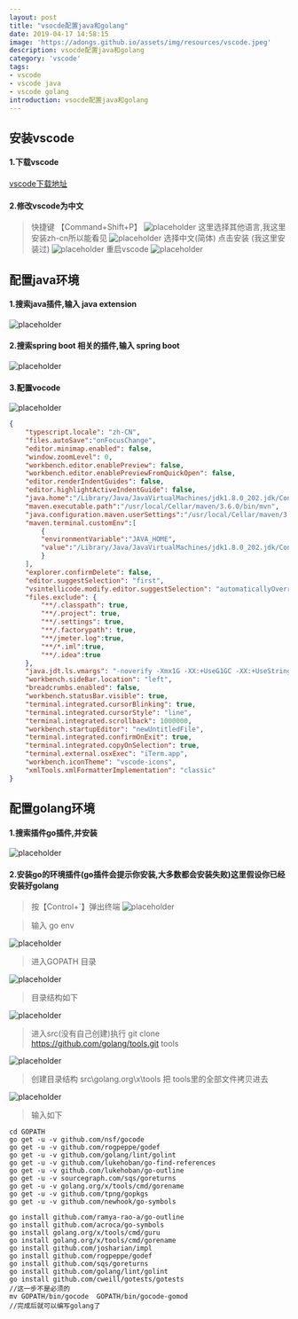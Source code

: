 ```yaml
---
layout: post
title: "vsocde配置java和golang"
date: 2019-04-17 14:58:15
image: 'https://adongs.github.io/assets/img/resources/vscode.jpeg'
description: vsocde配置java和golang
category: 'vscode'
tags:
- vscode
- vscode java
- vscode golang
introduction: vsocde配置java和golang
---
```


## 安装vscode


#### 1.下载vscode

[vscode下载地址](https://code.visualstudio.com/)

#### 2.修改vscode为中文

> 快捷键 【Command+Shift+P】
![placeholder](https://adongs.github.io/assets/img/blog/vscode/1.png "vscode")
> 这里选择其他语言,我这里安装zh-cn所以能看见
![placeholder](https://adongs.github.io/assets/img/blog/vscode/2.png "vscode")
> 选择中文(简体) 点击安装 (我这里安装过)
![placeholder](https://adongs.github.io/assets/img/blog/vscode/3.png "vscode")
> 重启vscode
![placeholder](https://adongs.github.io/assets/img/blog/vscode/4.png "vscode")

## 配置java环境

#### 1.搜索java插件,输入 java extension 

![placeholder](https://adongs.github.io/assets/img/blog/vscode/12.png "vscode")

#### 2.搜索spring boot 相关的插件,输入 spring boot

![placeholder](https://adongs.github.io/assets/img/blog/vscode/13.png "vscode")

#### 3.配置vocode
![placeholder](https://adongs.github.io/assets/img/blog/vscode/14.png "vscode")

```json
{
    "typescript.locale": "zh-CN",
    "files.autoSave":"onFocusChange",
    "editor.minimap.enabled": false,
    "window.zoomLevel": 0,
    "workbench.editor.enablePreview": false,
    "workbench.editor.enablePreviewFromQuickOpen": false,
    "editor.renderIndentGuides": false,
    "editor.highlightActiveIndentGuide": false,
    "java.home":"/Library/Java/JavaVirtualMachines/jdk1.8.0_202.jdk/Contents/Home",
    "maven.executable.path":"/usr/local/Cellar/maven/3.6.0/bin/mvn",
    "java.configuration.maven.userSettings":"/usr/local/Cellar/maven/3.6.0/libexec/conf/settings.xml",
    "maven.terminal.customEnv":[
        {
        "environmentVariable":"JAVA_HOME",
        "value":"/Library/Java/JavaVirtualMachines/jdk1.8.0_202.jdk/Contents/Home"
        }
    ],
    "explorer.confirmDelete": false,
    "editor.suggestSelection": "first",
    "vsintellicode.modify.editor.suggestSelection": "automaticallyOverrodeDefaultValue",
    "files.exclude": {
        "**/.classpath": true,
        "**/.project": true,
        "**/.settings": true,
        "**/.factorypath": true,
        "**/jmeter.log":true,
        "**/*.iml":true,
        "**/.idea":true
    },
    "java.jdt.ls.vmargs": "-noverify -Xmx1G -XX:+UseG1GC -XX:+UseStringDeduplication -javaagent:\"/Users/yudong/.vscode/extensions/gabrielbb.vscode-lombok-0.9.7/server/lombok.jar\" -Xbootclasspath/a:\"/Users/yudong/.vscode/extensions/gabrielbb.vscode-lombok-0.9.7/server/lombok.jar\"",
    "workbench.sideBar.location": "left",
    "breadcrumbs.enabled": false,
    "workbench.statusBar.visible": true,
    "terminal.integrated.cursorBlinking": true,
    "terminal.integrated.cursorStyle": "line",
    "terminal.integrated.scrollback": 1000000,
    "workbench.startupEditor": "newUntitledFile",
    "terminal.integrated.confirmOnExit": true,
    "terminal.integrated.copyOnSelection": true,
    "terminal.external.osxExec": "iTerm.app",
    "workbench.iconTheme": "vscode-icons",
    "xmlTools.xmlFormatterImplementation": "classic"
}
```



## 配置golang环境

#### 1.搜索插件go插件,并安装

![placeholder](https://adongs.github.io/assets/img/blog/vscode/5.png "vscode")

#### 2.安装go的环境插件(go插件会提示你安装,大多数都会安装失败)这里假设你已经安装好golang

> 按【Control+`】弹出终端
![placeholder](https://adongs.github.io/assets/img/blog/vscode/6.png "vscode")

> 输入 go env

![placeholder](https://adongs.github.io/assets/img/blog/vscode/7.png "vscode")

> 进入GOPATH 目录

![placeholder](https://adongs.github.io/assets/img/blog/vscode/8.png "vscode")

> 目录结构如下

![placeholder](https://adongs.github.io/assets/img/blog/vscode/9.png "vscode")

> 进入src(没有自己创建)执行 git clone https://github.com/golang/tools.git tools

![placeholder](https://adongs.github.io/assets/img/blog/vscode/10.png "vscode")

> 创建目录结构 src\golang.org\x\tools 把 tools里的全部文件拷贝进去 

![placeholder](https://adongs.github.io/assets/img/blog/vscode/11.png "vscode")

> 输入如下

```sehll
cd GOPATH
go get -u -v github.com/nsf/gocode
go get -u -v github.com/rogpeppe/godef
go get -u -v github.com/golang/lint/golint
go get -u -v github.com/lukehoban/go-find-references
go get -u -v github.com/lukehoban/go-outline
go get -u -v sourcegraph.com/sqs/goreturns
go get -u -v golang.org/x/tools/cmd/gorename
go get -u -v github.com/tpng/gopkgs
go get -u -v github.com/newhook/go-symbols

go install github.com/ramya-rao-a/go-outline
go install github.com/acroca/go-symbols 
go install golang.org/x/tools/cmd/guru 
go install golang.org/x/tools/cmd/gorename 
go install github.com/josharian/impl 
go install github.com/rogpeppe/godef 
go install github.com/sqs/goreturns 
go install github.com/golang/lint/golint 
go install github.com/cweill/gotests/gotests
//这一步不是必须的
mv GOPATH/bin/gocode  GOPATH/bin/gocode-gomod
//完成后就可以编写golang了
```
